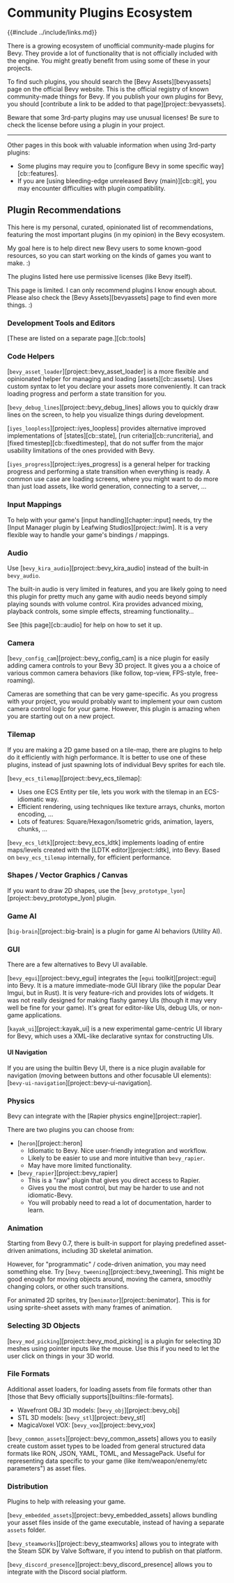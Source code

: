 # Community Plugins Ecosystem

{{#include ../include/links.md}}

There is a growing ecosystem of unofficial community-made plugins for Bevy.
They provide a lot of functionality that is not officially included with the
engine. You might greatly benefit from using some of these in your projects.

To find such plugins, you should search the [Bevy Assets][bevyassets]
page on the official Bevy website. This is the official registry of known
community-made things for Bevy. If you publish your own plugins for Bevy,
you should [contribute a link to be added to that page][project::bevyassets].

Beware that some 3rd-party plugins may use unusual licenses! Be sure to
check the license before using a plugin in your project.

---

Other pages in this book with valuable information when using 3rd-party plugins:

  - Some plugins may require you to [configure Bevy in some specific way][cb::features].
  - If you are [using bleeding-edge unreleased Bevy (main)][cb::git], you may encounter difficulties with plugin compatibility.

## Plugin Recommendations

This here is my personal, curated, opinionated list of recommendations,
featuring the most important plugins (in my opinion) in the Bevy ecosystem.

My goal here is to help direct new Bevy users to some known-good resources,
so you can start working on the kinds of games you want to make. :)

The plugins listed here use permissive licenses (like Bevy itself).

This page is limited. I can only recommend plugins I know enough about. Please
also check the [Bevy Assets][bevyassets] page to find even more things. :)

### Development Tools and Editors

[These are listed on a separate page.][cb::tools]

### Code Helpers

[`bevy_asset_loader`][project::bevy_asset_loader] is a more flexible and
opinionated helper for managing and loading [assets][cb::assets]. Uses custom
syntax to let you declare your assets more conveniently. It can track loading
progress and perform a state transition for you.

[`bevy_debug_lines`][project::bevy_debug_lines] allows you to quickly draw
lines on the screen, to help you visualize things during development.

[`iyes_loopless`][project::iyes_loopless] provides alternative improved
implementations of [states][cb::state], [run criteria][cb::runcriteria],
and [fixed timestep][cb::fixedtimestep], that do not suffer from the major
usability limitations of the ones provided with Bevy.

[`iyes_progress`][project::iyes_progress] is a general helper for tracking
progress and performing a state transition when everything is ready. A common
use case are loading screens, where you might want to do more than just load
assets, like world generation, connecting to a server, …

### Input Mappings

To help with your game's [input handling][chapter::input] needs, try the
[Input Manager plugin by Leafwing Studios][project::lwim]. It is a very
flexible way to handle your game's bindings / mappings.

### Audio

Use [`bevy_kira_audio`][project::bevy_kira_audio] instead of the built-in `bevy_audio`.

The built-in audio is very limited in features, and you are likely going
to need this plugin for pretty much any game with audio needs beyond simply
playing sounds with volume control. Kira provides advanced mixing, playback
controls, some simple effects, streaming functionality…

See [this page][cb::audio] for help on how to set it up.

### Camera

[`bevy_config_cam`][project::bevy_config_cam] is a nice plugin for easily
adding camera controls to your Bevy 3D project. It gives you a a choice
of various common camera behaviors (like follow, top-view, FPS-style,
free-roaming).

Cameras are something that can be very game-specific. As you progress with
your project, you would probably want to implement your own custom camera
control logic for your game. However, this plugin is amazing when you are
starting out on a new project.

### Tilemap

If you are making a 2D game based on a tile-map, there are plugins to
help do it efficiently with high performance. It is better to use one
of these plugins, instead of just spawning lots of individual Bevy
sprites for each tile.

[`bevy_ecs_tilemap`][project::bevy_ecs_tilemap]:
  - Uses one ECS Entity per tile, lets you work with the tilemap in an ECS-idiomatic way.
  - Efficient rendering, using techniques like texture arrays, chunks, morton encoding, …
  - Lots of features: Square/Hexagon/Isometric grids, animation, layers, chunks, …

[`bevy_ecs_ldtk`][project::bevy_ecs_ldtk] implements loading of entire
maps/levels created with the [LDTK editor][project::ldtk], into Bevy. Based on
`bevy_ecs_tilemap` internally, for efficient performance.

### Shapes / Vector Graphics / Canvas

If you want to draw 2D shapes, use the [`bevy_prototype_lyon`][project::bevy_prototype_lyon] plugin.

### Game AI

[`big-brain`][project::big-brain] is a plugin for game AI behaviors (Utility AI).

### GUI

There are a few alternatives to Bevy UI available.

[`bevy_egui`][project::bevy_egui] integrates the [`egui`
toolkit][project::egui] into Bevy. It is a mature immediate-mode GUI library
(like the popular Dear Imgui, but in Rust). It is very feature-rich and
provides lots of widgets. It was not really designed for making flashy
gamey UIs (though it may very well be fine for your game). It's great for
editor-like UIs, debug UIs, or non-game applications.

[`kayak_ui`][project::kayak_ui] is a new experimental game-centric UI library
for Bevy, which uses a XML-like declarative syntax for constructing UIs.

#### UI Navigation

If you are using the builtin Bevy UI, there is a nice plugin available
for navigation (moving between buttons and other focusable UI elements):
[`bevy-ui-navigation`][project::bevy-ui-navigation].

### Physics

Bevy can integrate with the [Rapier physics engine][project::rapier].

There are two plugins you can choose from:

  - [`heron`][project::heron]
    - Idiomatic to Bevy. Nice user-friendly integration and workflow.
    - Likely to be easier to use and more intuitive than `bevy_rapier`.
    - May have more limited functionality.
  - [`bevy_rapier`][project::bevy_rapier]
    - This is a "raw" plugin that gives you direct access to Rapier.
    - Gives you the most control, but may be harder to use and not idiomatic-Bevy.
    - You will probably need to read a lot of documentation, harder to learn.

### Animation

Starting from Bevy 0.7, there is built-in support for playing predefined
asset-driven animations, including 3D skeletal animation.

However, for "programmatic" / code-driven animation, you may need something
else. Try [`bevy_tweening`][project::bevy_tweening]. This might be good
enough for moving objects around, moving the camera, smoothly changing colors,
or other such transitions.

For animated 2D sprites, try [`benimator`][project::benimator]. This is
for using sprite-sheet assets with many frames of animation.

### Selecting 3D Objects

[`bevy_mod_picking`][project::bevy_mod_picking] is a plugin for selecting
3D meshes using pointer inputs like the mouse. Use this if you need to let
the user click on things in your 3D world.

### File Formats

Additional asset loaders, for loading assets from file formats other than
[those that Bevy officially supports][builtins::file-formats].

 - Wavefront OBJ 3D models: [`bevy_obj`][project::bevy_obj]
 - STL 3D models: [`bevy_stl`][project::bevy_stl]
 - MagicaVoxel VOX: [`bevy_vox`][project::bevy_vox]

[`bevy_common_assets`][project::bevy_common_assets] allows you to easily
create custom asset types to be loaded from general structured data formats
like RON, JSON, YAML, TOML, and MessagePack. Useful for representing data
specific to your game (like item/weapon/enemy/etc parameters") as asset files.

### Distribution

Plugins to help with releasing your game.

[`bevy_embedded_assets`][project::bevy_embedded_assets] allows bundling
your asset files inside of the game executable, instead of having a separate
`assets` folder.

[`bevy_steamworks`][project::bevy_steamworks] allows you to integrate with
the Steam SDK by Valve Software, if you intend to publish on that platform.

[`bevy_discord_presence`][project::bevy_discord_presence] allows you to
integrate with the Discord social platform.

